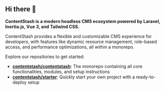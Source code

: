 ## Hi there 👋

**ContentStash is a modern headless CMS ecosystem powered by Laravel, Inertia.js, Vue 3, and Tailwind CSS.**

ContentStash provides a flexible and customizable CMS experience for developers, with features like dynamic resource management, role-based access, and performance optimizations, all within a monorepo.

Explore our repositories to get started:
- **[contentstash/contentstash](https://github.com/contentstash/contentstash)**: The monorepo containing all core functionalities, modules, and setup instructions
- **[contentstash/starter](https://github.com/contentstash/starter)**: Quickly start your own project with a ready-to-deploy setup

